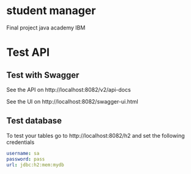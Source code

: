 # student manager
 Final project java academy IBM

# Test API



## Test with Swagger


See the API on http://localhost:8082/v2/api-docs

See the UI on  http://localhost:8082/swagger-ui.html

## Test database


To test your tables go to  http://localhost:8082/h2  and set the following credentials

```yaml
username: sa
password: pass
url: jdbc:h2:mem:mydb
```

